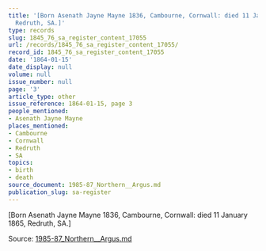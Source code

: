 ```yaml
---
title: '[Born Asenath Jayne Mayne 1836, Cambourne, Cornwall: died 11 January 1865,
  Redruth, SA.]'
type: records
slug: 1845_76_sa_register_content_17055
url: /records/1845_76_sa_register_content_17055/
record_id: 1845_76_sa_register_content_17055
date: '1864-01-15'
date_display: null
volume: null
issue_number: null
page: '3'
article_type: other
issue_reference: 1864-01-15, page 3
people_mentioned:
- Asenath Jayne Mayne
places_mentioned:
- Cambourne
- Cornwall
- Redruth
- SA
topics:
- birth
- death
source_document: 1985-87_Northern__Argus.md
publication_slug: sa-register
---
```


[Born Asenath Jayne Mayne 1836, Cambourne, Cornwall: died 11 January 1865, Redruth, SA.]

Source: [1985-87_Northern__Argus.md](/downloads/markdown/1985-87_Northern__Argus.md)
